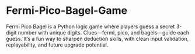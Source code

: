 # Fermi-Pico-Bagel-Game
Fermi Pico Bagel is a Python logic game where players guess a secret 3-digit number with unique digits. Clues—fermi, pico, and bagels—guide each guess. It’s a fun way to sharpen deduction skills, with clean input validation, replayability, and future upgrade potential.
